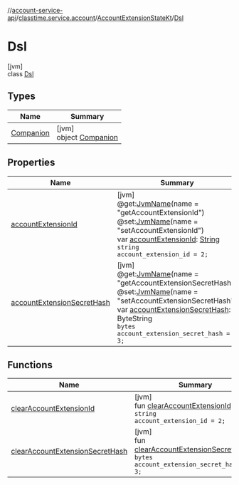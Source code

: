 //[account-service-api](../../../../index.md)/[classtime.service.account](../../index.md)/[AccountExtensionStateKt](../index.md)/[Dsl](index.md)

# Dsl

[jvm]\
class [Dsl](index.md)

## Types

| Name | Summary |
|---|---|
| [Companion](-companion/index.md) | [jvm]<br>object [Companion](-companion/index.md) |

## Properties

| Name | Summary |
|---|---|
| [accountExtensionId](account-extension-id.md) | [jvm]<br>@get:[JvmName](https://kotlinlang.org/api/latest/jvm/stdlib/kotlin.jvm/-jvm-name/index.html)(name = &quot;getAccountExtensionId&quot;)<br>@set:[JvmName](https://kotlinlang.org/api/latest/jvm/stdlib/kotlin.jvm/-jvm-name/index.html)(name = &quot;setAccountExtensionId&quot;)<br>var [accountExtensionId](account-extension-id.md): [String](https://kotlinlang.org/api/latest/jvm/stdlib/kotlin/-string/index.html)<br><code>string account_extension_id = 2;</code> |
| [accountExtensionSecretHash](account-extension-secret-hash.md) | [jvm]<br>@get:[JvmName](https://kotlinlang.org/api/latest/jvm/stdlib/kotlin.jvm/-jvm-name/index.html)(name = &quot;getAccountExtensionSecretHash&quot;)<br>@set:[JvmName](https://kotlinlang.org/api/latest/jvm/stdlib/kotlin.jvm/-jvm-name/index.html)(name = &quot;setAccountExtensionSecretHash&quot;)<br>var [accountExtensionSecretHash](account-extension-secret-hash.md): ByteString<br><code>bytes account_extension_secret_hash = 3;</code> |

## Functions

| Name | Summary |
|---|---|
| [clearAccountExtensionId](clear-account-extension-id.md) | [jvm]<br>fun [clearAccountExtensionId](clear-account-extension-id.md)()<br><code>string account_extension_id = 2;</code> |
| [clearAccountExtensionSecretHash](clear-account-extension-secret-hash.md) | [jvm]<br>fun [clearAccountExtensionSecretHash](clear-account-extension-secret-hash.md)()<br><code>bytes account_extension_secret_hash = 3;</code> |

